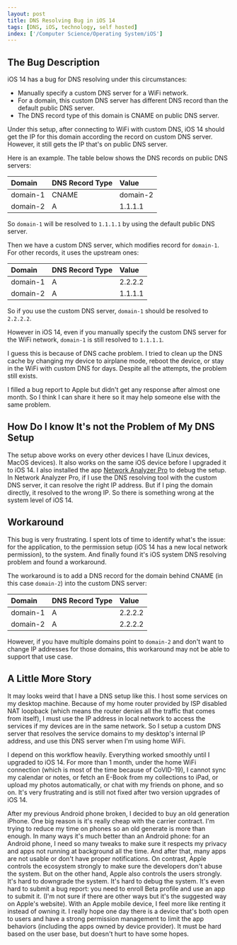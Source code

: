 ```yaml
---
layout: post
title: DNS Resolving Bug in iOS 14
tags: [DNS, iOS, technology, self hosted]
index: ['/Computer Science/Operating System/iOS']
---
```


## The Bug Description

iOS 14 has a bug for DNS resolving under this circumstances:

* Manually specify a custom DNS server for a WiFi network.
* For a domain, this custom DNS server has different DNS record than the default public DNS server.
* The DNS record type of this domain is CNAME on public DNS server.

Under this setup, after connecting to WiFi with custom DNS, iOS 14 should get the IP for this domain according the record on custom DNS server. However, it still gets the IP that's on public DNS server.

Here is an example. The table below shows the DNS records on public DNS servers:

| Domain   | DNS Record Type | Value      |
| :--------|:----------------|:-----------|
| domain-1 | CNAME           | domain-2   |
| domain-2 | A               | 1.1.1.1    |

So `domain-1` will be resolved to `1.1.1.1` by using the default public DNS server.

Then we have a custom DNS server, which modifies record for `domain-1`. For other records, it uses the upstream ones:

| Domain   | DNS Record Type | Value      |
| :--------|:----------------|:-----------|
| domain-1 | A               | 2.2.2.2    |
| domain-2 | A               | 1.1.1.1    |

So if you use the custom DNS server, `domain-1` should be resolved to `2.2.2.2`.

However in iOS 14, even if you manually specify the custom DNS server for the WiFi network, `domain-1` is still resolved to `1.1.1.1`.

I guess this is because of DNS cache problem. I tried to clean up the DNS cache by changing my device to airplane mode, reboot the device, or stay in the WiFi with custom DNS for days. Despite all the attempts, the problem still exists.

I filled a bug report to Apple but didn't get any response after almost one month. So I think I can share it here so it may help someone else with the same problem.

## How Do I know It's not the Problem of My DNS Setup

The setup above works on every other devices I have (Linux devices, MacOS devices). It also works on the same iOS device before I upgraded it to iOS 14. I also installed the app [Network Analyzer Pro](https://apps.apple.com/us/app/network-analyzer-pro/id557405467) to debug the setup. In Network Analyzer Pro, if I use the DNS resolving tool with the custom DNS server, it can resolve the right IP address. But if I ping the domain directly, it resolved to the wrong IP. So there is something wrong at the system level of iOS 14.

## Workaround

This bug is very frustrating. I spent lots of time to identify what's the issue: for the application, to the permission setup (iOS 14 has a new local network permission), to the system. And finally found it's iOS system DNS resolving problem and found a workaround.

The workaround is to add a DNS record for the domain behind CNAME (in this case `domain-2`) into the custom DNS server:

| Domain   | DNS Record Type | Value      |
| :--------|:----------------|:-----------|
| domain-1 | A               | 2.2.2.2    |
| domain-2 | A               | 2.2.2.2    |

However, if you have multiple domains point to `domain-2` and don't want to change IP addresses for those domains, this workaround may not be able to support that use case.

## A Little More Story

It may looks weird that I have a DNS setup like this. I host some services on my desktop machine. Because of my home router provided by ISP disabled NAT loopback (which means the router denies all the traffic that comes from itself), I must use the IP address in local network to access the services if my devices are in the same network. So I setup a custom DNS server that resolves the service domains to my desktop's internal IP address, and use this DNS server when I'm using home WiFi.

I depend on this workflow heavily. Everything worked smoothly until I upgraded to iOS 14. For more than 1 month, under the home WiFi connection (which is most of the time because of CoVID-19), I cannot sync my calendar or notes, or fetch an E-Book from my collections to iPad, or upload my photos automatically, or chat with my friends on phone, and so on. It's very frustrating and is still not fixed after two version upgrades of iOS 14.

After my previous Android phone broken, I decided to buy an old generation iPhone. One big reason is it's really cheap with the carrier contract. I'm trying to reduce my time on phones so an old generate is more than enough. In many ways it's much better than an Android phone: for an Android phone, I need so many tweaks to make sure it respects my privacy and apps not running at background all the time. And after that, many apps are not usable or don't have proper notifications. On contrast, Apple controls the ecosystem strongly to make sure the developers don't abuse the system. But on the other hand, Apple also controls the users strongly. It's hard to downgrade the system. It's hard to debug the system. It's even hard to submit a bug report: you need to enroll Beta profile and use an app to submit it. (I'm not sure if there are other ways but it's the suggested way on Apple's website). With an Apple mobile device, I feel more like renting it instead of owning it. I really hope one day there is a device that's both open to users and have a strong permission management to limit the app behaviors (including the apps owned by device provider). It must be hard based on the user base, but doesn't hurt to have some hopes.

